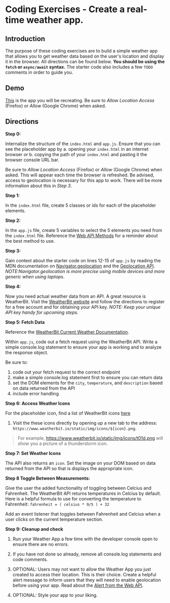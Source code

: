 # Coding Exercises - Create a real-time weather app.

## Introduction

The purpose of these coding exercises are to build a simple weather app that allows you to get weather data based on the user's location and display it in the browser. All directions can be found below. **You should be using the `fetch` or `async/await` syntax.** The starter code also includes a few `TODO` comments in order to guide you.

## Demo
[This](https://thuyanduong.github.io/weather-app/) is the app you will be recreating. Be sure to _Allow Location Access_ (Firefox) or _Allow_ (Google Chrome) when asked.

## Directions

**Step 0:**

Internalize the structure of the `index.html` and `app.js`. Ensure that you can see the placeholder app by
a. opening your `index.html` in an internet browser _or_
b. copying the path of your `index.html` and pasting it the browser console URL bar.

Be sure to _Allow Location Access_ (Firefox) or _Allow_ (Google Chrome) when asked. This will appear each time the browser is refreshed. Be advised, access to geolocation is necessary for this app to work. There will be more information about this in _Step 3_.

**Step 1:**

In the `index.html` file, create 5 classes or ids for each of the placeholder elements.

**Step 2:**

In the `app.js` file, create 5 variables to select the 5 elements you need from the `index.html` file. Reference the [Web API Methods](https://developer.mozilla.org/en-US/docs/Web/API/Document) for a reminder about the best method to use.

**Step 3:**

Gain context about the starter code on lines 12-15 of `app.js` by reading the MDN documentation on [Navigator.geolocation](https://developer.mozilla.org/en-US/docs/Web/API/Navigator/geolocation) and the [Geolocation API](https://developer.mozilla.org/en-US/docs/Web/API/Geolocation_API/Using_the_Geolocation_API). _NOTE:Navigator.geolocation is more precise using mobile devices and more generic when using laptops_.

**Step 4:**

Now you need actual weather data from an API. A great resource is WeatherBit. Visit the [WeatherBit website](https://www.weatherbit.io/) and follow the directions to register for a free account and for obtaining your API key. _NOTE: Keep your unique API key handy for upcoming steps._

**Step 5: Fetch Data**

Reference the [WeatherBit Current Weather Documentation](https://www.weatherbit.io/api/weather-current).

Within `app.js`, code out a fetch request using the WeatherBit API. Write a simple console.log statement to ensure your app is working and to analyze the response object.

Be sure to:

1. code out your fetch request to the correct endpoint
2. make a simple console.log statement first to ensure you can return data
3. set the DOM elements for the `city`, `temperature`, and `description` based on data returned from the API
4. include error handling

**Step 6: Access Weather Icons**

For the placeholder icon, find a list of WeatherBit icons [here](https://www.weatherbit.io/api/codes)

1. Visit the these icons directly by opening up a new tab to the address: `https://www.weatherbit.io/static/img/icons/${icon}.png`.

> For example, https://www.weatherbit.io/static/img/icons/t01d.png will show you a picture of a thunderstorm icon. 


**Step 7: Set Weather Icons**

The API also returns an `icon`. Set the image on your DOM based on data returned from the API so that is displays the appropriate icon. 

**Step 8 Toggle Between Measurements:**

Give the user the added functionality of toggling between Celcius and Fahrenheit.
The WeatherBit API returns temperatures in Celcius by default.
Here is a helpful formula to use for converting the temperature to Fahrenheit:
`fahrenheit = ( celsius * 9/5 ) + 32`

Add an event listener that toggles between Fahrenheit and Celcius when a user clicks on the current temperature section.

**Step 9: Cleanup and check**

1. Run your Weather App a few time with the developer console open to ensure there are no errors.
2. If you have not done so already, remove all console.log statements and code comments.

3. OPTIONAL: Users may not want to allow the Weather App you just created to access their location. This is their choice. Create a helpful alert message to inform users that they will need to enable geolocation before using your app. Read about the [Alert from the Web API](https://developer.mozilla.org/en-US/docs/Web/API/Window/alert).

4. OPTIONAL: Style your app to your liking.
